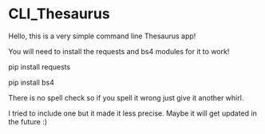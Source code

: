 # CLI_Thesaurus

Hello, this is a very simple command line Thesaurus app!

You will need to install the requests and bs4 modules for it to work!

pip install requests

pip install bs4

There is no spell check so if you spell it wrong just give it another whirl.

I tried to include one but it made it less precise. Maybe it will get updated in the future :)
